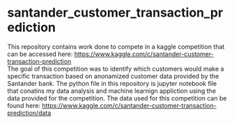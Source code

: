 # santander_customer_transaction_prediction
This repository contains work done to compete in a kaggle competition that can be accessed here: https://www.kaggle.com/c/santander-customer-transaction-prediction<br>
The goal of this competition was to identify which customers would make a specific transaction based on anonamized customer data provided by the Santander bank. The python file in this repository is jupyter notebook file that conatins my data analysis and machine learnign appliction using the data provided for the competition. The data used for this competition can be found here: https://www.kaggle.com/c/santander-customer-transaction-prediction/data
